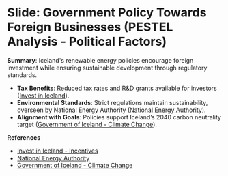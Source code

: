 
# Slide: Government Policy Towards Foreign Businesses (PESTEL Analysis - Political Factors)

**Summary**: Iceland's renewable energy policies encourage foreign investment while ensuring sustainable development through regulatory standards.

- **Tax Benefits**: Reduced tax rates and R&D grants available for investors ([Invest in Iceland](https://www.invest.is/doing-business/incentives)).
- **Environmental Standards**: Strict regulations maintain sustainability, overseen by National Energy Authority ([National Energy Authority](https://nea.is/)).
- **Alignment with Goals**: Policies support Iceland’s 2040 carbon neutrality target ([Government of Iceland - Climate Change](https://www.government.is/topics/environment-climate-and-nature-protection/climate-change/)).

**References**
- [Invest in Iceland - Incentives](https://www.invest.is/doing-business/incentives)
- [National Energy Authority](https://nea.is/)
- [Government of Iceland - Climate Change](https://www.government.is/topics/environment-climate-and-nature-protection/climate-change/)
